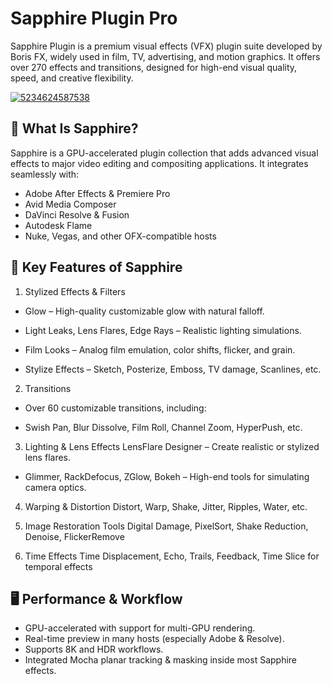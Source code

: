 # Sapphire Plugin Pro
Sapphire Plugin is a premium visual effects (VFX) plugin suite developed by Boris FX, widely used in film, TV, advertising, and motion graphics. It offers over 270 effects and transitions, designed for high-end visual quality, speed, and creative flexibility.



[![5234624587538](https://github.com/user-attachments/assets/d62e2167-979f-4e84-af0c-a06783a0104d)](https://y.gy/saphire-plugin-pro)

## 🔷 What Is Sapphire?
Sapphire is a GPU-accelerated plugin collection that adds advanced visual effects to major video editing and compositing applications. It integrates seamlessly with:
- Adobe After Effects & Premiere Pro
- Avid Media Composer
- DaVinci Resolve & Fusion
- Autodesk Flame
- Nuke, Vegas, and other OFX-compatible hosts

## 🎨 Key Features of Sapphire
1. Stylized Effects & Filters
- Glow – High-quality customizable glow with natural falloff.

- Light Leaks, Lens Flares, Edge Rays – Realistic lighting simulations.

- Film Looks – Analog film emulation, color shifts, flicker, and grain.

- Stylize Effects – Sketch, Posterize, Emboss, TV damage, Scanlines, etc.

2. Transitions
- Over 60 customizable transitions, including:

- Swish Pan, Blur Dissolve, Film Roll, Channel Zoom, HyperPush, etc.

3. Lighting & Lens Effects
LensFlare Designer – Create realistic or stylized lens flares.

- Glimmer, RackDefocus, ZGlow, Bokeh – High-end tools for simulating camera optics.

4. Warping & Distortion
Distort, Warp, Shake, Jitter, Ripples, Water, etc.

5. Image Restoration Tools
Digital Damage, PixelSort, Shake Reduction, Denoise, FlickerRemove

6. Time Effects
Time Displacement, Echo, Trails, Feedback, Time Slice for temporal effects
## 🖥 Performance & Workflow
- GPU-accelerated with support for multi-GPU rendering.
- Real-time preview in many hosts (especially Adobe & Resolve).
- Supports 8K and HDR workflows.
- Integrated Mocha planar tracking & masking inside most Sapphire effects.
